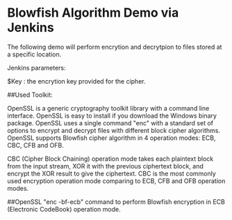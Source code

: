 # Blowfish Algorithm Demo via Jenkins

The following demo will perform encrytion and decrytpion to files stored at a specific location. 


Jenkins parameters: 

$Key : the encrytion key provided for the cipher. 


##Used Toolkit: 

OpenSSL is a generic cryptography toolkit library with a command line interface.
OpenSSL is easy to install if you download the Windows binary package.
OpenSSL uses a single command "enc" with a standard set of options to encrypt and decrypt files with different block cipher algorithms.
OpenSSL supports Blowfish cipher algorithm in 4 operation modes: ECB, CBC, CFB and OFB.

CBC (Cipher Block Chaining) operation mode takes each plaintext block from the input stream, XOR it with the previous ciphertext block, and encrypt the XOR result to give the ciphertext.
CBC is the most commonly used encryption operation mode comparing to ECB, CFB and OFB operation modes.

##OpenSSL "enc -bf-ecb" command to perform Blowfish encryption in ECB (Electronic CodeBook) operation mode. 